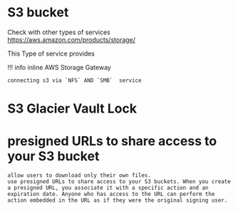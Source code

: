 # S3 bucket

Check with other types of services
https://aws.amazon.com/products/storage/


This Type of  service provides

!!! info inline
    AWS Storage Gateway

    connecting s3 via `NFS` AND `SMB`  service 


# S3 Glacier Vault Lock


#   presigned URLs to share access to your S3 bucket 

    allow users to download only their own files.
    use presigned URLs to share access to your S3 buckets. When you create a presigned URL, you associate it with a specific action and an expiration date. Anyone who has access to the URL can perform the action embedded in the URL as if they were the original signing user.
